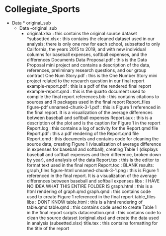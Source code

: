 # Collegiate_Sports

* Data
      * original_sub
    - Data
      -original_sub
       * original.xlsx : this contains the original source dataset 
      *subsetted.xlsx : this contains the cleaned dataset used in our analysis; there is only one row for each school, subsetted to only California, the years 2015 to 2019, and with new individual columns for baseball expenses, softball expenses, and the differences
    Documents
      Data Proposal.pdf : this is the Data Proposal mini project and contains a description of the data, references, preliminary research questions, and our group contract
      One Num Story.pdf : this is the One Number Story mini project related to the research question in our final report
    example-report.pdf : this is a pdf of the rendered final report
    example-report.qmd : this is the quarto document used to compile the final report
    references.bib : this contains citations to sources and R packages used in the final report
    Report_files
      figure-pdf
        unnamed-chunk-3-1.pdf : this is Figure 1 referenced in the final report. It is a visualization of the average differences between baseball and softball expenses
    Report.aux : this is a description of  the plot and is the caption for Figure 1 in the report
    Report.log : this contains a log of activity for the Report.qmd file
    Report.pdf : this a pdf rendering of the Report.qmd file
    Report.qmd : this documents and contains code for cleaning the source data, creating Figure 1 (visualization of average difference in expenses for baseball and softball), creating Table 1 (displays baseball and softball expenses and their difference, broken down by year), and analysis of the data
    Report.tex : this is the editor to format text used in the final report
    Report.toc : BLANK
    results:
      graph_files
        figure-html
          unnamed-chunk-3-1.png : this is Figure 1 referenced in the final report. It is a visualization of the average differences between baseball and softball expenses
        libs : I HAVE NO IDEA WHAT THIS ENTIRE FOLDER IS
        graph.html : this is a html rendering of graph.qmd
        graph.qmd : this contains code used to create Figure 1 referenced in the final report
        table_files
          libs : DONT KNOW
        table.html : this is a html rendering of table.qmd
        table.qmd : this contains code used to create Table 1 in the final report
    scripts
      datacreation.qmd : this contains code to clean the source dataset (original.xlsx) and create the data used in analysis (subsetted.xlsx)
title.tex : this contains formatting for the title of the report
